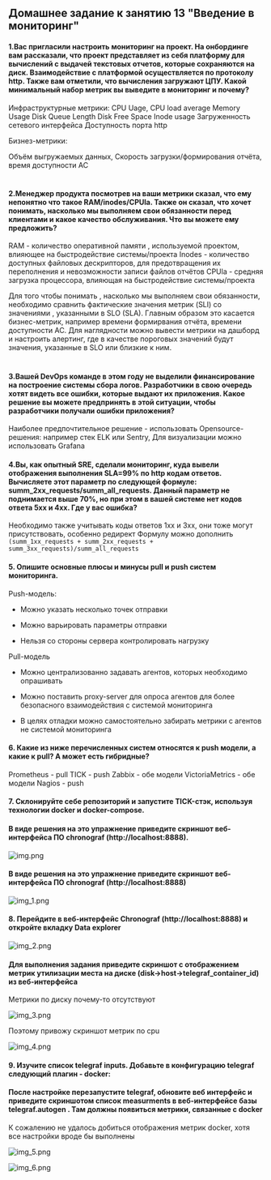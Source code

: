 ##  Домашнее задание к занятию 13 "Введение в мониторинг" ##

#### 1.Вас пригласили настроить мониторинг на проект. На онбординге вам рассказали, что проект представляет из себя платформу для вычислений с выдачей текстовых отчетов, которые сохраняются на диск. Взаимодействие с платформой осуществляется по протоколу http. Также вам отметили, что вычисления загружают ЦПУ. Какой минимальный набор метрик вы выведите в мониторинг и почему? ####

Инфраструктурные метрики:
CPU Uage,  CPU load average
Memory Usage
Disk Queue Length
Disk Free Space 
Inode usage
Загруженность сетевого интерфейса
Доступность порта http

Бизнез-метрики:

Объём выгружаемых данных,
Cкорость загрузки/формирования отчёта, 
время доступности АС

#

#### 2.Менеджер продукта посмотрев на ваши метрики сказал, что ему непонятно что такое RAM/inodes/CPUla. Также он сказал, что хочет понимать, насколько мы выполняем свои обязанности перед клиентами и какое качество обслуживания. Что вы можете ему предложить? ####

RAM - количество оперативной памяти , используемой проектом, влияющее на быстродействие системы/проекта
Inodes - количество доступных файловых дескрипторов, для предотвращения их переполнения и невозможности записи файлов отчётов
CPUla - средняя загрузка процессора, влияющая на быстродействие системы/проекта

Для того чтобы понимать , насколько мы выполняем свои обязанности, необходимо сравнить фактические значения метрик (SLI) со значениями , указанными в SLO (SLA).  Главным образом это касается бизнес-метрик, например времени формирвания отчёта, времени доступности АС. Для наглядности  можно вывести метрики на дашборд и настроить алертинг, где в качестве пороговых значений будут значения, указанные в SLO  или близкие к ним.

#

#### 3.Вашей DevOps команде в этом году не выделили финансирование на построение системы сбора логов. Разработчики в свою очередь хотят видеть все ошибки, которые выдают их приложения. Какое решение вы можете предпринять в этой ситуации, чтобы разработчики получали ошибки приложения? ####


Наиболее предпочтительное решение - использовать Opensource-решения: например стек ELK или Sentry, Для визуализации можно использовать Grafana 


#### 4.Вы, как опытный SRE, сделали мониторинг, куда вывели отображения выполнения SLA=99% по http кодам ответов. Вычисляете этот параметр по следующей формуле: summ_2xx_requests/summ_all_requests. Данный параметр не поднимается выше 70%, но при этом в вашей системе нет кодов ответа 5xx и 4xx. Где у вас ошибка? ####


Необходимо также учитывать коды ответов 1xx и 3xx, они тоже могут присутствовать, особенно редирект
Формулу можно дополнить ``` (summ_1xx_requests + summ_2xx_requests + summ_3xx_requests)/summ_all_requests ```

#### 5. Опишите основные плюсы и минусы pull и push систем мониторинга. ####


Push-модель:
- Можно указать несколько точек отправки

- Можно варьировать параметры отправки

- Нельзя со стороны сервера контролировать нагрузку

Pull-модель

- Можно централизованно задавать агентов, которых необходимо опрашивать

- Можно поставить proxy-server для опроса агентов для более безопасного взаимодействия с системой мониторинга
  
- В целях отладки можно самостоятельно забирать метрики с агентов не системой мониторинга


#### 6. Какие из ниже перечисленных систем относятся к push модели, а какие к pull? А может есть гибридные? ####

Prometheus - pull
TICK - push
Zabbix - обе модели
VictoriaMetrics - обе модели
Nagios - push

#### 7. Склонируйте себе репозиторий и запустите TICK-стэк, используя технологии docker и docker-compose. ####
#### В виде решения на это упражнение приведите скриншот веб-интерфейса ПО chronograf (http://localhost:8888). ####

![img.png](img.png)

#### В виде решения на это упражнение приведите скриншот веб-интерфейса ПО chronograf (http://localhost:8888) ####

![img_1.png](img_1.png)

#### 8. Перейдите в веб-интерфейс Chronograf (http://localhost:8888) и откройте вкладку Data explorer ####

![img_2.png](img_2.png)

#### Для выполнения задания приведите скриншот с отображением метрик утилизации места на диске (disk->host->telegraf_container_id) из веб-интерфейса ####

Метрики по диску почему-то отсутствуют

![img_3.png](img_3.png)

Поэтому привожу скриншот метрик по cpu

![img_4.png](img_4.png)

#### 9. Изучите список telegraf inputs. Добавьте в конфигурацию telegraf следующий плагин - docker: ####

#### После настройке перезапустите telegraf, обновите веб интерфейс и приведите скриншотом список measurments в веб-интерфейсе базы telegraf.autogen . Там должны появиться метрики, связанные с docker ####

К сожалению не удалось добиться отображения метрик docker, хотя все настройки вроде бы выполнены

![img_5.png](img_5.png)

![img_6.png](img_6.png)




